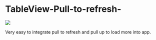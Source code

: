 TableView-Pull-to-refresh-
==========================

<img src="http://www.code4app.com/photo/52326ce26803fabc46000000_13.gif" />

 Very easy to integrate pull to refresh and pull up to load more into app.
